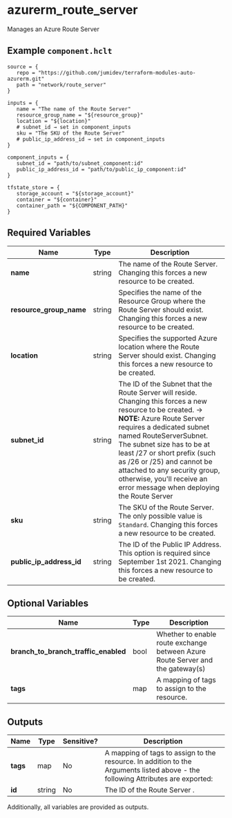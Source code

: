 # azurerm_route_server

Manages an Azure Route Server

## Example `component.hclt`

```hcl
source = {
   repo = "https://github.com/jumidev/terraform-modules-auto-azurerm.git"   
   path = "network/route_server"   
}

inputs = {
   name = "The name of the Route Server"   
   resource_group_name = "${resource_group}"   
   location = "${location}"   
   # subnet_id → set in component_inputs
   sku = "The SKU of the Route Server"   
   # public_ip_address_id → set in component_inputs
}

component_inputs = {
   subnet_id = "path/to/subnet_component:id"   
   public_ip_address_id = "path/to/public_ip_component:id"   
}

tfstate_store = {
   storage_account = "${storage_account}"   
   container = "${container}"   
   container_path = "${COMPONENT_PATH}"   
}

```

## Required Variables

| Name | Type |  Description |
| ---- | --------- |  ----------- |
| **name** | string |  The name of the Route Server. Changing this forces a new resource to be created. | 
| **resource_group_name** | string |  Specifies the name of the Resource Group where the Route Server should exist. Changing this forces a new resource to be created. | 
| **location** | string |  Specifies the supported Azure location where the Route Server should exist. Changing this forces a new resource to be created. | 
| **subnet_id** | string |  The ID of the Subnet that the Route Server will reside. Changing this forces a new resource to be created. -> **NOTE:** Azure Route Server requires a dedicated subnet named RouteServerSubnet. The subnet size has to be at least /27 or short prefix (such as /26 or /25) and cannot be attached to any security group, otherwise, you'll receive an error message when deploying the Route Server | 
| **sku** | string |  The SKU of the Route Server. The only possible value is `Standard`. Changing this forces a new resource to be created. | 
| **public_ip_address_id** | string |  The ID of the Public IP Address. This option is required since September 1st 2021. Changing this forces a new resource to be created. | 

## Optional Variables

| Name | Type |  Description |
| ---- | --------- |  ----------- |
| **branch_to_branch_traffic_enabled** | bool |  Whether to enable route exchange between Azure Route Server and the gateway(s) | 
| **tags** | map |  A mapping of tags to assign to the resource. | 



## Outputs

| Name | Type | Sensitive? | Description |
| ---- | ---- | --------- | --------- |
| **tags** | map | No  | A mapping of tags to assign to the resource. In addition to the Arguments listed above - the following Attributes are exported: | 
| **id** | string | No  | The ID of the Route Server . | 

Additionally, all variables are provided as outputs.
